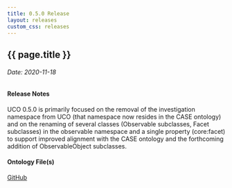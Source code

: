 ```yaml
---
title: 0.5.0 Release
layout: releases
custom_css: releases
---
```


## {{ page.title }}

###### Date: 2020-11-18

#### Release Notes

UCO 0.5.0 is primarily focused on the removal of the investigation namespace from UCO (that namespace now resides in the CASE ontology) and on the renaming of several classes (Observable subclasses, Facet subclasses) in the observable namespace and a single property (core:facet) to support improved alignment with the CASE ontology and the forthcoming addition of ObservableObject subclasses.

#### Ontology File(s)

[GitHub](https://github.com/ucoProject/UCO/releases/tag/0.5.0)
